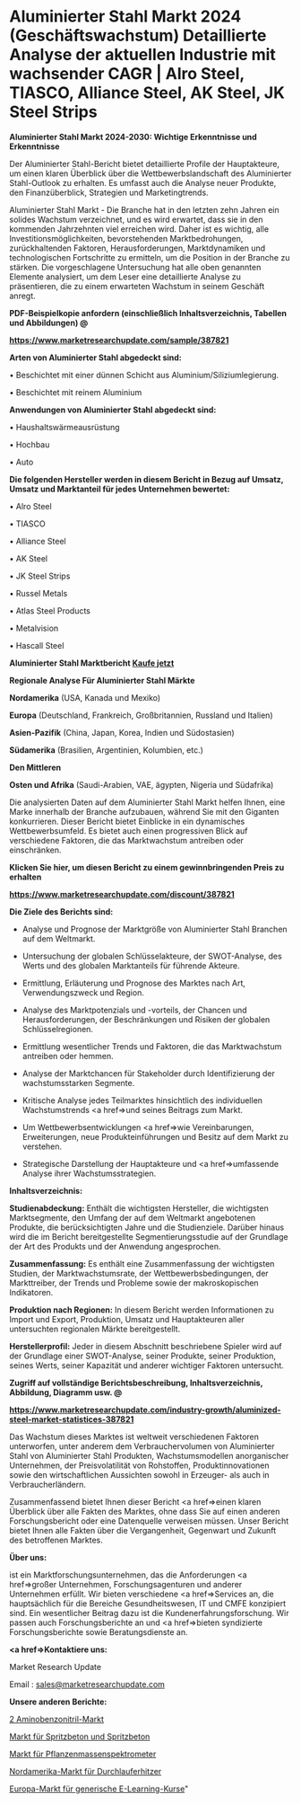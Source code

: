 # Aluminierter Stahl Markt 2024 (Geschäftswachstum) Detaillierte Analyse der aktuellen Industrie mit wachsender CAGR | Alro Steel, TIASCO, Alliance Steel, AK Steel, JK Steel Strips

<strong>Aluminierter Stahl Markt 2024-2030: Wichtige Erkenntnisse und Erkenntnisse</strong>

Der Aluminierter Stahl-Bericht bietet detaillierte Profile der Hauptakteure, um einen klaren Überblick über die Wettbewerbslandschaft des Aluminierter Stahl-Outlook zu erhalten. Es umfasst auch die Analyse neuer Produkte, den Finanzüberblick, Strategien und Marketingtrends.

Aluminierter Stahl Markt - Die Branche hat in den letzten zehn Jahren ein solides Wachstum verzeichnet, und es wird erwartet, dass sie in den kommenden Jahrzehnten viel erreichen wird. Daher ist es wichtig, alle Investitionsmöglichkeiten, bevorstehenden Marktbedrohungen, zurückhaltenden Faktoren, Herausforderungen, Marktdynamiken und technologischen Fortschritte zu ermitteln, um die Position in der Branche zu stärken. Die vorgeschlagene Untersuchung hat alle oben genannten Elemente analysiert, um dem Leser eine detaillierte Analyse zu präsentieren, die zu einem erwarteten Wachstum in seinem Geschäft anregt.



<strong><b>PDF-Beispielkopie anfordern (einschließlich Inhaltsverzeichnis, Tabellen und Abbildungen) @ </b></strong>

<strong><a href=https://www.marketresearchupdate.com/sample/387821>

<strong>https://www.marketresearchupdate.com/sample/387821</u></a></strong></strong>



<strong>Arten von Aluminierter Stahl abgedeckt sind:</strong>

• Beschichtet mit einer dünnen Schicht aus Aluminium/Siliziumlegierung.

• Beschichtet mit reinem Aluminium



<strong>Anwendungen von Aluminierter Stahl abgedeckt sind:</strong>

• Haushaltswärmeausrüstung

• Hochbau

• Auto



<strong>Die folgenden Hersteller werden in diesem Bericht in Bezug auf Umsatz, Umsatz und Marktanteil für jedes Unternehmen bewertet:</strong>

• Alro Steel

• TIASCO

• Alliance Steel

• AK Steel

• JK Steel Strips

• Russel Metals

• Atlas Steel Products

• Metalvision

• Hascall Steel



<strong>Aluminierter Stahl Marktbericht <a href=https://www.marketresearchupdate.com/buynow/387821>Kaufe jetzt</a></strong>



<strong>Regionale Analyse Für Aluminierter Stahl Märkte</strong>



<strong>Nordamerika</strong> (USA, Kanada und Mexiko)



<strong>Europa</strong> (Deutschland, Frankreich, Großbritannien, Russland und Italien)



<strong>Asien-Pazifik</strong> (China, Japan, Korea, Indien und Südostasien)



<strong>Südamerika</strong> (Brasilien, Argentinien, Kolumbien, etc.)



<strong>Den Mittleren</strong> 

<strong>Osten und Afrika</strong> (Saudi-Arabien, VAE, ägypten, Nigeria und Südafrika)

Die analysierten Daten auf dem Aluminierter Stahl Markt helfen Ihnen, eine Marke innerhalb der Branche aufzubauen, während Sie mit den Giganten konkurrieren. Dieser Bericht bietet Einblicke in ein dynamisches Wettbewerbsumfeld. Es bietet auch einen progressiven Blick auf verschiedene Faktoren, die das Marktwachstum antreiben oder einschränken.



<strong>Klicken Sie hier, um diesen Bericht zu einem gewinnbringenden Preis zu erhalten
</strong>

<strong><a href=https://www.marketresearchupdate.com/discount/387821>https://www.marketresearchupdate.com/discount/387821</b></u></strong></a>



<strong>Die Ziele des Berichts sind:</strong>

- Analyse und Prognose der Marktgröße von Aluminierter Stahl Branchen auf dem Weltmarkt.

- Untersuchung der globalen Schlüsselakteure, der SWOT-Analyse, des Werts und des globalen Marktanteils für führende Akteure.

- Ermittlung, Erläuterung und Prognose des Marktes nach Art, Verwendungszweck und Region.

- Analyse des Marktpotenzials und -vorteils, der Chancen und Herausforderungen, der Beschränkungen und Risiken der globalen Schlüsselregionen.

- Ermittlung wesentlicher Trends und Faktoren, die das Marktwachstum antreiben oder hemmen.

- Analyse der Marktchancen für Stakeholder durch Identifizierung der wachstumsstarken Segmente.

- Kritische Analyse jedes Teilmarktes hinsichtlich des individuellen Wachstumstrends <a href=>und</a> seines Beitrags zum Markt.

- Um Wettbewerbsentwicklungen <a href=>wie</a> Vereinbarungen, Erweiterungen, neue Produkteinführungen und Besitz auf dem Markt zu verstehen.

- Strategische Darstellung der Hauptakteure und <a href=>umfas</a>sende Analyse ihrer Wachstumsstrategien.



<strong>Inhaltsverzeichnis:</strong>



<strong>Studienabdeckung:</strong> Enthält die wichtigsten Hersteller, die wichtigsten Marktsegmente, den Umfang der auf dem Weltmarkt angebotenen Produkte, die berücksichtigten Jahre und die Studienziele. Darüber hinaus wird die im Bericht bereitgestellte Segmentierungsstudie auf der Grundlage der Art des Produkts und der Anwendung angesprochen.



<strong>Zusammenfassung:</strong> Es enthält eine Zusammenfassung der wichtigsten Studien, der Marktwachstumsrate, der Wettbewerbsbedingungen, der Markttreiber, der Trends und Probleme sowie der makroskopischen Indikatoren.



<strong>Produktion nach Regionen:</strong> In diesem Bericht werden Informationen zu Import und Export, Produktion, Umsatz und Hauptakteuren aller untersuchten regionalen Märkte bereitgestellt.



<strong>Herstellerprofil:</strong> Jeder in diesem Abschnitt beschriebene Spieler wird auf der Grundlage einer SWOT-Analyse, seiner Produkte, seiner Produktion, seines Werts, seiner Kapazität und anderer wichtiger Faktoren untersucht.



<strong><b>Zugriff auf vollständige Berichtsbeschreibung, Inhaltsverzeichnis, Abbildung, Diagramm usw. @ </b></strong>

<strong><a href=https://www.marketresearchupdate.com/industry-growth/aluminized-steel-market-statistices-387821>https://www.marketresearchupdate.com/industry-growth/aluminized-steel-market-statistices-387821</a></strong>

Das Wachstum dieses Marktes ist weltweit verschiedenen Faktoren unterworfen, unter anderem dem Verbrauchervolumen von Aluminierter Stahl von Aluminierter Stahl Produkten, Wachstumsmodellen anorganischer Unternehmen, der Preisvolatilität von Rohstoffen, Produktinnovationen sowie den wirtschaftlichen Aussichten sowohl in Erzeuger- als auch in Verbraucherländern.

Zusammenfassend bietet Ihnen dieser Bericht <a href=>einen</a> klaren Überblick über alle Fakten des Marktes, ohne dass Sie auf einen anderen Forschungsbericht oder eine Datenquelle verweisen müssen. Unser Bericht bietet Ihnen alle Fakten über die Vergangenheit, Gegenwart und Zukunft des betroffenen Marktes.



<strong>Über uns:</strong>

 ist ein Marktforschungsunternehmen, das die Anforderungen <a href=>großer</a> Unternehmen, Forschungsagenturen und anderer Unternehmen erfüllt. Wir bieten verschiedene <a href=>Services</a> an, die hauptsächlich für die Bereiche Gesundheitswesen, IT und CMFE konzipiert sind. Ein wesentlicher Beitrag dazu ist die Kundenerfahrungsforschung. Wir passen auch Forschungsberichte an und <a href=>bieten</a> syndizierte Forschungsberichte sowie Beratungsdienste an.



<strong><a href=>Kontaktiere uns:</a></strong>

Market Research Update

Email : sales@marketresearchupdate.com



<strong>Unsere anderen Berichte:</strong>

<a href=https://www.linkedin.com/pulse/2-aminobenzonitrile-market-growth-possibilities>2 Aminobenzonitril-Markt</a>

<a href=https://www.linkedin.com/pulse/shotcrete-sprayed-concrete-market-research-report>Markt für Spritzbeton und Spritzbeton</a>

<a href=https://www.linkedin.com/pulse/plant-mass-spectrometer-market-report>Markt für Pflanzenmassenspektrometer</a>

<a href=https://www.linkedin.com/pulse/north-america-tankless-gas-water-heater-market-size-share>Nordamerika-Markt für Durchlauferhitzer</a>

<a href=https://www.linkedin.com/pulse/europe-generic-e-learning-courses-market-size-olkxf/>Europa-Markt für generische E-Learning-Kurse</a>"
